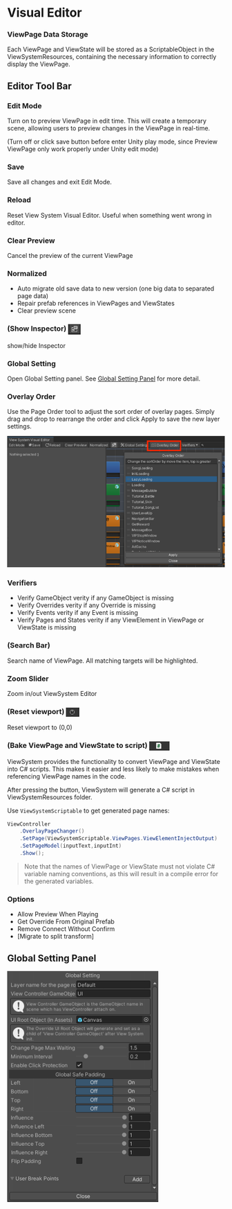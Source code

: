# Visual Editor

### ViewPage Data Storage
Each ViewPage and ViewState will be stored as a ScriptableObject in the ViewSystemResources, containing the necessary information to correctly display the ViewPage.

## Editor Tool Bar
### Edit Mode
Turn on to preview ViewPage in edit time. This will create a temporary scene, allowing users to preview changes in the ViewPage in real-time.

(Turn off or click save button before enter Unity play mode, since Preview ViewPage only work properly under Unity edit mode)
### Save
Save all changes and exit Edit Mode.
### Reload 
Reset View System Visual Editor. Useful when something went wrong in editor.
<!-- TODO:搞清楚Reload還有沒有正常運作，還有如何說明 -->
<!-- ClearEditor dataReader.Init( dataReader.EditEnd(); CanEnterEditMode = true; -->
### Clear Preview
Cancel the preview of the current ViewPage 
### Normalized
- Auto migrate old save data to new version (one big data to separated page data)
- Repair prefab references in ViewPages and ViewStates
- Clear preview scene

### (Show Inspector)  <img  src="./Img~/ShowInspectorButton.png" align="center"/>
show/hide Inspector
### Global Setting
Open Global Setting panel. See [Global Setting Panel](#global-setting-panel) for more detail.
### Overlay Order
Use the Page Order tool to adjust the sort order of overlay pages. Simply drag and drop to rearrange the order and click Apply to save the new layer settings.

<img src="./Img~/page_ordering.png" />

### Verifiers
- Verify GameObject
verity if any GameObject is missing
- Verify Overrides
verity if any Override is missing
- Verify Events
verity if any Event is missing
- Verify Pages and States
verity if any ViewElement in ViewPage or ViewState is missing
### (Search Bar)
Search name of ViewPage. All matching targets will be highlighted.
### Zoom Slider
Zoom in/out ViewSystem Editor
### (Reset viewport) <img  src="./Img~/resetViewPortButton.png" align="center"/>
Reset viewport to (0,0)


### (Bake ViewPage and ViewState to script)  <img  src="./Img~/BakeButton.png" align="center"/>
ViewSystem provides the functionality to convert ViewPage and ViewState into C# scripts. This makes it easier and less likely to make mistakes when referencing ViewPage names in the code.

After pressing the button, ViewSystem will generate a C# script in ViewSystemResources folder.

Use `ViewSystemScriptable` to get generated page names:
```csharp
ViewController
    .OverlayPageChanger()
    .SetPage(ViewSystemScriptable.ViewPages.ViewElementInjectOutput)
    .SetPageModel(inputText,inputInt)
    .Show();
```

> Note that the names of ViewPage or ViewState must not violate C# variable naming conventions, as this will result in a compile error for the generated variables.
### Options
- Allow Preview When Playing
- Get Override From Original Prefab
- Remove Connect Without Confirm
- [Migrate to split transform]


## Global Setting Panel

![](Img~/GlobalSettingPanel.png)

